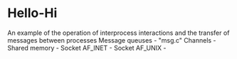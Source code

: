 # Hello-Hi
An example of the operation of interprocess interactions and the transfer of messages between processes
Message queuses - "msg.c"
Channels -
Shared memory -
Socket AF_INET -
Socket AF_UNIX -
